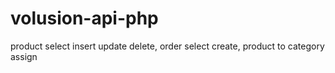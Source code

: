 # volusion-api-php
product select insert update delete, order select create, product to category assign
